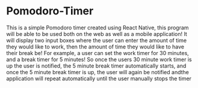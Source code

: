﻿# Pomodoro-Timer

This is a simple Pomodoro timer created using React Native, this program will be able to be used both on the web as well as a mobile application! It will display two input boxes where the user can enter the amount of time they would like to work, then the amount of time they would like to have their break be! For example, a user can set the work timer for 30 minutes, and a break timer for 5 minutes! So once the users 30 minute work timer is up the user is notified, the 5 minute break timer automatically starts, and once the 5 minute break timer is up, the user will again be notified andthe application will repeat automatically until the user manually stops the timer
